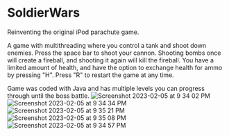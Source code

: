 # SoldierWars
Reinventing the original iPod parachute game.

A game with multithreading where you control a tank and shoot down enemies. Press the space bar to shoot your cannon. Shooting bombs once will create a fireball, and shooting it again will kill the fireball. You have a limited amount of health, and have the option to exchange health for ammo by pressing "H". Press "R" to restart the game at any time.

Game was coded with Java and has multiple levels you can progress through until the boss battle.
![Screenshot 2023-02-05 at 9 34 02 PM](https://user-images.githubusercontent.com/77413460/216822291-82bf75f7-0b34-4af8-9fa7-6c1f655dd1ee.png)
![Screenshot 2023-02-05 at 9 34 34 PM](https://user-images.githubusercontent.com/77413460/216822460-a7af020f-8d4a-4b5c-9117-c5d9f1fdf328.png)
![Screenshot 2023-02-05 at 9 35 21 PM](https://user-images.githubusercontent.com/77413460/216822471-f9b685ab-f663-47e8-bb51-27802bb50c33.png)
![Screenshot 2023-02-05 at 9 35 08 PM](https://user-images.githubusercontent.com/77413460/216822483-ec2e23f2-d075-488f-b9c8-f04333f96632.png)
![Screenshot 2023-02-05 at 9 34 57 PM](https://user-images.githubusercontent.com/77413460/216822492-42a4fda2-1f06-4f27-85a2-e58ecffef579.png)
